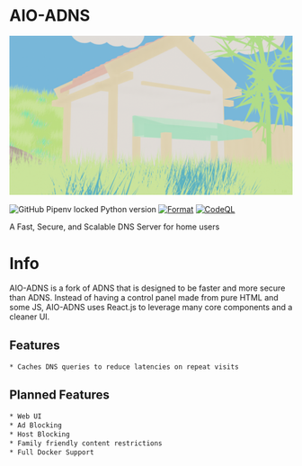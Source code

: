 # AIO-ADNS

![alt text](Processes/templates/assets/home.png)

![GitHub Pipenv locked Python version](https://img.shields.io/github/pipenv/locked/python-version/No767/AIO-ADNS?label=Python&logo=python&logoColor=white) [![Format](https://github.com/No767/AIO-ADNS/actions/workflows/format.yml/badge.svg?branch=master)](https://github.com/No767/AIO-ADNS/actions/workflows/format.yml) [![CodeQL](https://github.com/No767/AIO-ADNS/actions/workflows/codeql-analysis.yml/badge.svg?branch=master)](https://github.com/No767/AIO-ADNS/actions/workflows/codeql-analysis.yml) 

A Fast, Secure, and Scalable DNS Server for home users

# Info

AIO-ADNS is a fork of ADNS that is designed to be faster and more secure than ADNS. Instead of having a control panel made from pure HTML and some JS, AIO-ADNS uses React.js to leverage many core components and a cleaner UI.

## Features

    * Caches DNS queries to reduce latencies on repeat visits

## Planned Features

    * Web UI
    * Ad Blocking
    * Host Blocking
    * Family friendly content restrictions
    * Full Docker Support